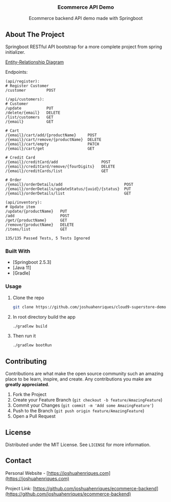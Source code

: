 <p align="center">
  <h3 align="center">Ecommerce API Demo</h3>
  <p align="center">
    Ecommerce backend API demo made with Springboot 
  </p>
</p>

<!-- ABOUT THE PROJECT -->
## About The Project
Springboot RESTful API bootstrap for a more complete project from spring initializer.

[Entity-Relationship Diagram](https://github.com/joshuahenriques/cloud9-superstore-demo/Cloud9-ERD.png)

Endpoints:

    (api/register):
    # Register Customer
    /customer         POST

    (/api/customers):
    # Customer        
    /update           PUT
    /delete/{email}   DELETE
    /list/customers   GET
    /{email}          GET

    # Cart
    /{email}/cart/add/{productName}     POST
    /{email}/cart/remove/{productName}  DELETE
    /{email}/cart/empty                 PATCH
    /{email}/cart/get                   GET

    # Credit Card
    /{email}/creditCard/add                   POST
    /{email}/creditCard/remove/{fourDigits}   DELETE
    /{email}/creditCards/list                 GET

    # Order
    /{email}/orderDetails/add                           POST
    /{email}/orderDetails/updateStatus/{uuid}/{status}  PUT
    /{email}/orderDetails/list                          GET

    (api/inventory):
    # Update item
    /update/{productName}   PUT
    /add                    POST
    /get/{productName}      GET
    /remove/{productName}   DELETE
    /items/list             GET
    
    135/135 Passed Tests, 5 Tests Ignored

### Built With

* [Springboot 2.5.3]
* [Java 11]
* [Gradle]

### Usage

1. Clone the repo
   ```sh
   git clone https://github.com/joshuahenriques/cloud9-superstore-demo.git
   ```
3. In root directory build the app
   ```sh
   ./gradlew build
   ```
4. Then run it
   ```sh
   ./gradlew bootRun
   ```

<!-- CONTRIBUTING -->
## Contributing

Contributions are what make the open source community such an amazing place to be learn, inspire, and create. Any contributions you make are **greatly appreciated**.

1. Fork the Project
2. Create your Feature Branch (`git checkout -b feature/AmazingFeature`)
3. Commit your Changes (`git commit -m 'Add some AmazingFeature'`)
4. Push to the Branch (`git push origin feature/AmazingFeature`)
5. Open a Pull Request

<!-- LICENSE -->
## License

Distributed under the MIT License. See `LICENSE` for more information.

<!-- CONTACT -->
## Contact

Personal Website - [https://joshuahenriques.com](https://joshuahenriques.com)

Project Link: [https://github.com/joshuahenriques/ecommerce-backend](https://github.com/joshuahenriques/ecommerce-backend)
